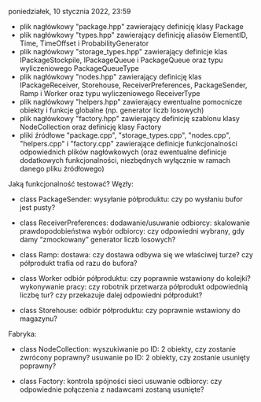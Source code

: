 poniedziałek, 10 stycznia 2022, 23:59

- plik nagłówkowy "package.hpp" zawierający definicję klasy Package
- plik nagłówkowy "types.hpp" zawierający definicję aliasów ElementID, Time, TimeOffset i ProbabilityGenerator
- plik nagłówkowy "storage_types.hpp" zawierający definicje klas IPackageStockpile, IPackageQueue i PackageQueue oraz typu wyliczeniowego PackageQueueType
- plik nagłówkowy "nodes.hpp" zawierający definicję klas IPackageReceiver, Storehouse, ReceiverPreferences, PackageSender, Ramp i Worker oraz typu wyliczeniowego ReceiverType
- plik nagłówkowy "helpers.hpp" zawierający ewentualne pomocnicze obiekty i funkcje globalne (np. generator liczb losowych)
- plik nagłówkowy "factory.hpp" zawierający definicję szablonu klasy NodeCollection oraz definicję klasy Factory
- pliki źródłowe "package.cpp", "storage_types.cpp", "nodes.cpp", "helpers.cpp" i "factory.cpp" zawierające definicje funkcjonalności odpowiednich plików nagłówkowych (oraz ewentualne definicje dodatkowych funkcjonalności, niezbędnych wyłącznie w ramach danego pliku źródłowego)


Jaką funkcjonalność testować?
Węzły:
- class PackageSender:
  wysyłanie półproduktu: czy po wysłaniu bufor jest pusty?

- class ReceiverPreferences:
  dodawanie/usuwanie odbiorcy: skalowanie prawdopodobieństwa
  wybór odbiorcy: czy odpowiedni wybrany, gdy damy “zmockowany” generator liczb losowych?

- class Ramp:
  dostawa: czy dostawa odbywa się we właściwej turze? czy półprodukt trafia od razu do bufora?

- class Worker
  odbiór półproduktu: czy poprawnie wstawiony do kolejki?
  wykonywanie pracy: czy robotnik przetwarza półprodukt odpowiednią liczbę tur? czy przekazuje dalej odpowiedni półprodukt?

- class Storehouse:
  odbiór półproduktu: czy poprawnie wstawiony do magazynu?

Fabryka:
- class NodeCollection<Node>:
  wyszukiwanie po ID: 2 obiekty, czy zostanie zwrócony poprawny?
  usuwanie po ID: 2 obiekty, czy zostanie usunięty poprawny?

- class Factory:
  kontrola spójności sieci
  usuwanie odbiorcy: czy odpowiednie połączenia z nadawcami zostaną usunięte?

